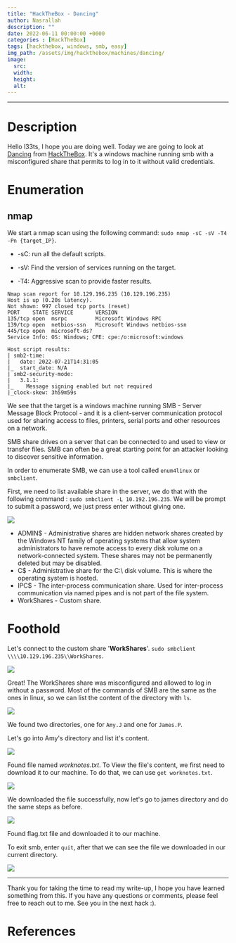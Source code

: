 ```yaml
---
title: "HackTheBox - Dancing"
author: Nasrallah
description: ""
date: 2022-06-11 00:00:00 +0000
categories : [HackTheBox]
tags: [hackthebox, windows, smb, easy]
img_path: /assets/img/hackthebox/machines/dancing/
image:
  src:
  width:
  height:
  alt:
---
```


<div align="center"> <script src="https://www.hackthebox.eu/badge/565048"></script> </div>

---


# **Description**

Hello l33ts, I hope you are doing well. Today we are going to look at [Dancing](https://app.hackthebox.com/starting-point?tier=0) from [HackTheBox](https://www.hackthebox.com). It's a windows machine running smb with a misconfigured share that permits to log in to it without valid credentials.

# **Enumeration**
## nmap

We start a nmap scan using the following command: `sudo nmap -sC -sV -T4 -Pn {target_IP}`.

- -sC: run all the default scripts.

- -sV: Find the version of services running on the target.

- -T4: Aggressive scan to provide faster results.

```Terminal
Nmap scan report for 10.129.196.235 (10.129.196.235)
Host is up (0.20s latency).
Not shown: 997 closed tcp ports (reset)
PORT    STATE SERVICE       VERSION
135/tcp open  msrpc         Microsoft Windows RPC
139/tcp open  netbios-ssn   Microsoft Windows netbios-ssn
445/tcp open  microsoft-ds?
Service Info: OS: Windows; CPE: cpe:/o:microsoft:windows

Host script results:
| smb2-time: 
|   date: 2022-07-21T14:31:05
|_  start_date: N/A
| smb2-security-mode: 
|   3.1.1: 
|_    Message signing enabled but not required
|_clock-skew: 3h59m59s
```

We see that the target is a windows machine running SMB - Server Message Block Protocol - and it is a client-server communication protocol used for sharing access to files, printers, serial ports and other resources on a network.

SMB share drives on a server that can be connected to and used to view or transfer files. SMB can often be a great starting point for an attacker looking to discover sensitive information.

In order to enumerate SMB, we can use a tool called `enum4linux` or `smbclient`.

First, we need to list available share in the server, we do that with the following command : `sudo smbclient -L 10.192.196.235`. We will be prompt to submit a password, we just press enter without giving one.

![](1.png)

 - ADMIN$ - Administrative shares are hidden network shares created by the Windows NT family of operating systems that allow system administrators to have remote access to every disk volume on a network-connected system. These shares may not be permanently deleted but may be disabled.
 - C$ - Administrative share for the C:\ disk volume. This is where the operating system is hosted.
 - IPC$ - The inter-process communication share. Used for inter-process communication via named pipes and is not part of the file system.
 - WorkShares - Custom share.

# **Foothold**

Let's connect to the custom share '**WorkShares**'. `sudo smbclient \\\\10.129.196.235\\WorkShares`.

![](2.png)

Great! The WorkShares share was misconfigured and allowed to log in without a password. Most of the commands of SMB are the same as the ones in linux, so we can list the content of the directory with `ls`.

![](3.png)

We found two directories, one for `Amy.J` and one for `James.P`.

Let's go into Amy's directory and list it's content.

![](4.png)

Found file named *worknotes.txt*. To View the file's content, we first need to download it to our machine. To do that, we can use `get worknotes.txt`.

![](5.png)

We downloaded the file successfully, now let's go to james directory and do the same steps as before.

![](6.png)

Found flag.txt file and downloaded it to our machine.

To exit smb, enter `quit`, after that we can see the file we downloaded in our current directory.

![](7.png)

---

Thank you for taking the time to read my write-up, I hope you have learned something from this. If you have any questions or comments, please feel free to reach out to me. See you in the next hack :).

# References
